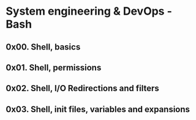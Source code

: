 <h1>System engineering & DevOps - Bash</h1>

<h2>0x00. Shell, basics</h2>
<h2>0x01. Shell, permissions</h2>
<h2>0x02. Shell, I/O Redirections and filters </h2>
<h2>0x03. Shell, init files, variables and expansions</h2>
